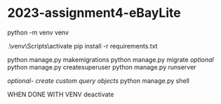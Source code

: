 # 2023-assignment4-eBayLite

python -m venv venv 



.\venv\Scripts\activate
pip install -r requirements.txt

python manage.py makemigrations
python manage.py migrate
*optional* python manage.py createsuperuser
python manage.py runserver

*optional- create custom query objects* python manage.py shell

WHEN DONE WITH VENV
deactivate

```

